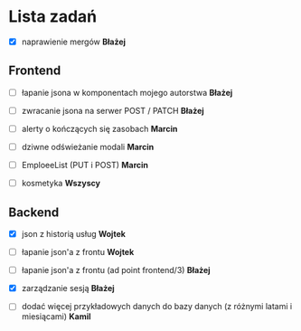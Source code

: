 # Lista zadań

- [x] naprawienie mergów **Błażej**

## Frontend

- [ ] łapanie jsona w komponentach mojego autorstwa **Błażej**

- [ ] zwracanie jsona na serwer POST / PATCH **Błażej**

- [ ] alerty o kończących się zasobach **Marcin**

- [ ] dziwne odświeżanie modali **Marcin**

- [ ] EmploeeList (PUT i POST) **Marcin** 

- [ ] kosmetyka **Wszyscy**

## Backend

- [x] json z historią usług **Wojtek**

- [ ] łapanie json'a z frontu **Wojtek**

- [ ] łapanie json'a z frontu (ad point frontend/3) **Błażej**

- [x] zarządzanie sesją **Błażej**

- [ ] dodać więcej przykładowych danych do bazy danych (z różnymi latami i miesiącami) **Kamil**
